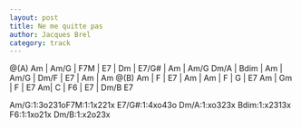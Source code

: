 ```yaml
---
layout: post
title: Ne me quitte pas
author: Jacques Brel
category: track
---
```



 
<canvas class="chords"  markdown="0">
@(A) Am | Am/G | F7M | E7 | Dm | E7/G# | Am | Am/G
Dm/A | Bdim |  Am | Am/G | Dm/F | E7 | Am | Am
@(B) Am | F | E7 | Am | Am | F | G | E7
Am | Gm | F | E7 Am| C | F6 | E7 | Dm/B E7 
</canvas>


<canvas class="diagram"  markdown="span">Am/G:1:3o231o</canvas><canvas class="diagram"  markdown="span">F7M:1:1x221x</canvas>
<canvas class="diagram"  markdown="span">E7/G#:1:4xo43o</canvas>
<canvas class="diagram"  markdown="span">Dm/A:1:xo323x</canvas>
<canvas class="diagram"  markdown="span">Bdim:1:x2313x</canvas>
<canvas class="diagram"  markdown="span">F6:1:1xo21x</canvas>
<canvas class="diagram"  markdown="span">Dm/B:1:x2o23x</canvas>
